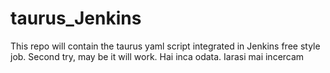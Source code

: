 # taurus_Jenkins
This repo will contain the taurus yaml script integrated in Jenkins free style job.
Second try, may be it will work.
Hai inca odata.
Iarasi mai incercam
